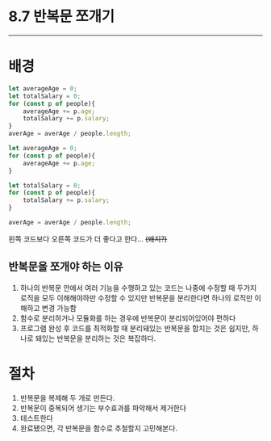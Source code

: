 # 8.7 반복문 쪼개기
---

# 배경

```jsx
let averageAge = 0;
let totalSalary = 0;
for (const p of people){
	averageAge += p.age;
	totalSalary += p.salary;
}
averAge = averAge / people.length;
```

```jsx
let averageAge = 0;
for (const p of people){
	averageAge += p.age;
}

let totalSalary = 0;
for (const p of people){
	totalSalary += p.salary;
}

averAge = averAge / people.length;
```

왼쪽 코드보다 오른쪽 코드가 더 좋다고 한다… ~~(왜지?)~~

## 반복문을 쪼개야 하는 이유

1. 하나의 반복문 안에서 여러 기능을 수행하고 있는 코드는 나중에 수정할 때 두가지 로직을 모두 이해해야하만 수정할 수 있지만 반복문을 분리한다면 하나의 로직만 이해하고 변경 가능함
2. 함수로 분리하거나 모듈화를 하는 경우에 반복문이 분리되어있어야 편하다
3. 프로그램 완성 후 코드를 최적화할 때 분리돼있는 반복문을 합치는 것은 쉽지만, 하나로 돼있는 반복문을 분리하는 것은 복잡하다.

# 절차

1. 반복문을 복제해 두 개로 만든다.
2. 반복문이 중복되어 생기는 부수효과를 파악해서 제거한다
3. 테스트한다
4. 완료됐으면, 각 반복문을 함수로 추철할지 고민해본다.